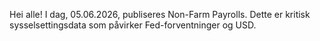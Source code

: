 Hei alle! I dag, 05.06.2026, publiseres Non-Farm Payrolls. Dette er kritisk sysselsettingsdata som påvirker Fed-forventninger og USD.

